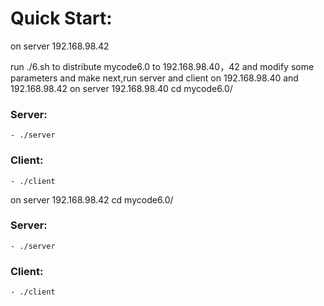 # Quick Start: ##
on server 192.168.98.42

run ./6.sh to distribute mycode6.0 to 192.168.98.40，42 and modify some  parameters and make
next,run server and client on 192.168.98.40 and 192.168.98.42
on server 192.168.98.40
cd mycode6.0/
### Server: ###    
    - ./server  

### Client: ###    
    - ./client
    
    
on server 192.168.98.42
cd mycode6.0/
### Server: ###    
    - ./server  

### Client: ###    
    - ./client
